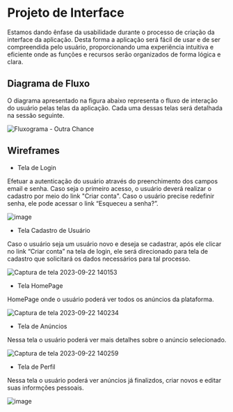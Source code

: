 
# Projeto de Interface

Estamos dando ênfase da usabilidade durante o processo de criação da interface da aplicação. Desta forma a aplicação será fácil de usar e de ser compreendida pelo usuário, proporcionando uma experiência intuitiva e eficiente onde as funções e recursos serão organizados de forma lógica e clara.

## Diagrama de Fluxo

O diagrama apresentado na figura abaixo representa o fluxo de interação do usuário pelas telas da aplicação. Cada uma dessas telas será detalhada na sessão seguinte.

![Fluxograma - Outra Chance ](https://github.com/ICEI-PUC-Minas-PMV-ADS/pmv-ads-2023-2-e2-proj-int-t11-pmv-ads-2023-2-e2-proj-int-t11-grupo3/assets/126190493/47bc4f17-0354-475d-bfb9-cc34b1d9c6a4)

## Wireframes

- Tela de Login

Efetuar a autenticação do usuário através do preenchimento dos campos email e senha. Caso seja o primeiro acesso, o usuário deverá realizar o cadastro por meio do link "Criar conta". Caso o usuário precise redefinir senha, ele pode acessar o link “Esqueceu a senha?”.

![image](https://github.com/ICEI-PUC-Minas-PMV-ADS/pmv-ads-2023-2-e2-proj-int-t11-pmv-ads-2023-2-e2-proj-int-t11-grupo3/assets/126190493/0722cd6d-aa88-4bc9-b951-f956c118420d)

- Tela Cadastro de Usuário

Caso o usuário seja um usuário novo e deseja se cadastrar, após ele clicar no link “Criar conta” na tela de login, ele será direcionado para tela de cadastro que solicitará os dados necessários para tal processo.

![Captura de tela 2023-09-22 140153](https://github.com/ICEI-PUC-Minas-PMV-ADS/pmv-ads-2023-2-e2-proj-int-t11-pmv-ads-2023-2-e2-proj-int-t11-grupo3/assets/126190493/71083e98-a593-4660-a23a-144794699ecf)

- Tela HomePage

HomePage onde o usuário poderá ver todos os anúncios da plataforma.

![Captura de tela 2023-09-22 140234](https://github.com/ICEI-PUC-Minas-PMV-ADS/pmv-ads-2023-2-e2-proj-int-t11-pmv-ads-2023-2-e2-proj-int-t11-grupo3/assets/126190493/99b34684-9850-44ed-9b61-a99a98e4924a)

- Tela de Anúncios

Nessa tela o usuário poderá ver mais detalhes sobre o anúncio selecionado.

![Captura de tela 2023-09-22 140259](https://github.com/ICEI-PUC-Minas-PMV-ADS/pmv-ads-2023-2-e2-proj-int-t11-pmv-ads-2023-2-e2-proj-int-t11-grupo3/assets/126190493/6f52021e-0bf4-495a-9c22-00a0d40eb6d7)

- Tela de Perfil

Nessa tela o usuário poderá ver anúncios já finalizdos, criar novos e editar suas informções pessoais.

![image](https://github.com/ICEI-PUC-Minas-PMV-ADS/pmv-ads-2023-2-e2-proj-int-t11-pmv-ads-2023-2-e2-proj-int-t11-grupo3/assets/126190493/03ca9ac0-80ef-45c8-8093-887907fb37ab)















